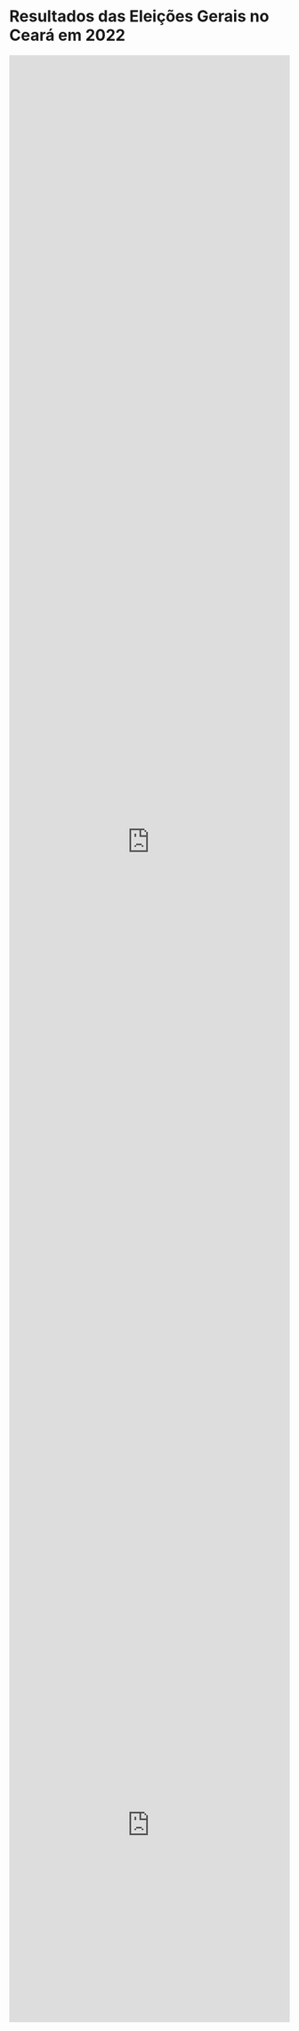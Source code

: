 # Resultados das Eleições Gerais no Ceará em 2022
<iframe width="100%" height="2825" frameborder="0"
  src="https://observablehq.com/embed/80e6ecb0a6dfcd40?cells=viewof+enun0%2Cviewof+turno%2Cviewof+enun1%2Cviewof+enun11%2Cviewof+winnerChoropleth%2Cviewof+enun12%2Cviewof+runnersUpChoropleth%2Cviewof+enun13%2Cviewof+municipioSelecionado%2Cviewof+municipiosBarras%2Cviewof+enun2%2Cviewof+municipiosScatter"></iframe>

<iframe width="100%" height="708.03125" frameborder="0"
  src="https://observablehq.com/embed/a90ed0702ddc2d3b?cells=viewof+ano%2Cassembleia"></iframe>
